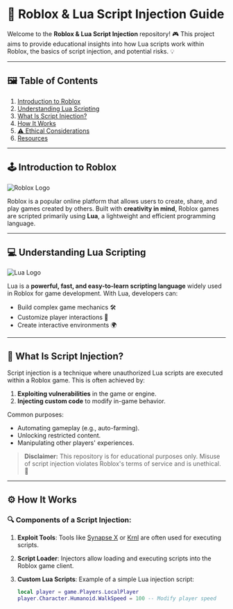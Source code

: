# 🚀 Roblox & Lua Script Injection Guide

Welcome to the **Roblox & Lua Script Injection** repository! 🎮 This project aims to provide educational insights into how Lua scripts work within Roblox, the basics of script injection, and potential risks. 💡

---

## 🖼️ Table of Contents
1. [Introduction to Roblox](#introduction-to-roblox)
2. [Understanding Lua Scripting](#understanding-lua-scripting)
3. [What Is Script Injection?](#what-is-script-injection)
4. [How It Works](#how-it-works)
5. [⚠️ Ethical Considerations](#ethical-considerations)
6. [Resources](#resources)

---

## 🕹️ Introduction to Roblox

![Roblox Logo](https://upload.wikimedia.org/wikipedia/commons/thumb/b/bb/Roblox_Logo_2022.svg/512px-Roblox_Logo_2022.svg.png)

Roblox is a popular online platform that allows users to create, share, and play games created by others. Built with **creativity in mind**, Roblox games are scripted primarily using **Lua**, a lightweight and efficient programming language.

---

## 💻 Understanding Lua Scripting

![Lua Logo](https://upload.wikimedia.org/wikipedia/commons/c/cf/Lua-Logo.svg)

Lua is a **powerful, fast, and easy-to-learn scripting language** widely used in Roblox for game development. With Lua, developers can:
- Build complex game mechanics 🛠️
- Customize player interactions 🎯
- Create interactive environments 🌍

---

## 🎯 What Is Script Injection?

Script injection is a technique where unauthorized Lua scripts are executed within a Roblox game. This is often achieved by:
1. **Exploiting vulnerabilities** in the game or engine.
2. **Injecting custom code** to modify in-game behavior.

Common purposes:
- Automating gameplay (e.g., auto-farming).
- Unlocking restricted content.
- Manipulating other players' experiences.

> **Disclaimer:** This repository is for educational purposes only. Misuse of script injection violates Roblox's terms of service and is unethical. 🚨

---

## ⚙️ How It Works

### 🔍 Components of a Script Injection:
1. **Exploit Tools**:
   Tools like [Synapse X](https://x.synapse.to) or [Krnl](https://krnl.place/) are often used for executing scripts.
   
2. **Script Loader**:
   Injectors allow loading and executing scripts into the Roblox game client.

3. **Custom Lua Scripts**:
   Example of a simple Lua injection script:
   ```lua
   local player = game.Players.LocalPlayer
   player.Character.Humanoid.WalkSpeed = 100 -- Modify player speed
